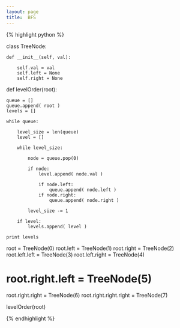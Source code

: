 ```yaml
---
layout: page
title:  BFS
---
```





{% highlight python %}

class TreeNode:

    def __init__(self, val):

        self.val = val
        self.left = None
        self.right = None



def levelOrder(root):

    queue = []
    queue.append( root )
    levels = []

    while queue:

        level_size = len(queue)
        level = []

        while level_size:

            node = queue.pop(0)

            if node:
                level.append( node.val )

                if node.left:
                    queue.append( node.left )
                if node.right:
                    queue.append( node.right )

            level_size -= 1
        
        if level:
            levels.append( level )
    
    print levels

root = TreeNode(0)
root.left = TreeNode(1)
root.right = TreeNode(2)
root.left.left = TreeNode(3)
root.left.right = TreeNode(4)
# root.right.left = TreeNode(5)
root.right.right = TreeNode(6)
root.right.right.right = TreeNode(7)

levelOrder(root)


{% endhighlight %}


